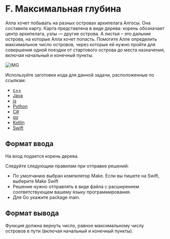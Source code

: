 # F. Максимальная глубина

Алла хочет побывать на разных островах архипелага Алгосы. Она составила карту. Карта представлена в виде дерева: корень 
обозначает центр архипелага, узлы — другие острова. А листья – это дальние острова, на которые Алла хочет попасть.
Помогите Алле определить максимальное число островов, через которые ей нужно пройти для совершения одной поездки от 
стартового острова до места назначения, включая начальный и конечный пункты.

![IMG](https://contest.yandex.ru/testsys/statement-image?imageId=f3489357a1a1ce284cc007f88e09f2cf7d97394f8b8a9655e48b0ca5ef7fd029)

Используйте заготовки кода для данной задачи, расположенные по ссылкам:
- [с++](https://github.com/Yandex-Practicum/algorithms-templates/tree/main/cpp/sprint5/F)
- [Java](https://github.com/Yandex-Practicum/algorithms-templates/tree/main/java/sprint5/F)
- [js](https://github.com/Yandex-Practicum/algorithms-templates/tree/main/js/sprint5/F)
- [Python](https://github.com/Yandex-Practicum/algorithms-templates/tree/main/python/sprint5/F)
- [C#](https://github.com/Yandex-Practicum/algorithms-templates/tree/main/csharp/sprint5/F)
- [go](https://github.com/Yandex-Practicum/algorithms-templates/tree/main/go/sprint5/F)
- [Kotlin](https://github.com/Yandex-Practicum/algorithms-templates/tree/main/kotlin/sprint5/F)
- [Swift](https://github.com/Yandex-Practicum/algorithms-templates/tree/main/swift/sprint5/F)

## Формат ввода
На вход подается корень дерева.

Следуйте следующим правилам при отправке решений:
- По умолчанию выбран компилятор Make. Если вы пишете на Swift, выберите Make Swift
- Решение нужно отправлять в виде файла с расширением соответствующем вашему языку программирования.
- Для Go укажите package main.

## Формат вывода

Функция должна вернуть число, равное максимальному числу островов в пути (включая начальный и конечный пункты).
